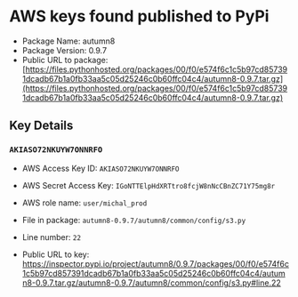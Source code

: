 # AWS keys found published to PyPi

* Package Name: autumn8
* Package Version: 0.9.7
* Public URL to package: [https://files.pythonhosted.org/packages/00/f0/e574f6c1c5b97cd857391dcadb67b1a0fb33aa5c05d25246c0b60ffc04c4/autumn8-0.9.7.tar.gz](https://files.pythonhosted.org/packages/00/f0/e574f6c1c5b97cd857391dcadb67b1a0fb33aa5c05d25246c0b60ffc04c4/autumn8-0.9.7.tar.gz)

## Key Details

### `AKIASO72NKUYW7ONNRFO`

* AWS Access Key ID: `AKIASO72NKUYW7ONNRFO`
* AWS Secret Access Key: `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` 
* AWS role name: `user/michal_prod`
* File in package: `autumn8-0.9.7/autumn8/common/config/s3.py`
* Line number: `22`

* Public URL to key: https://inspector.pypi.io/project/autumn8/0.9.7/packages/00/f0/e574f6c1c5b97cd857391dcadb67b1a0fb33aa5c05d25246c0b60ffc04c4/autumn8-0.9.7.tar.gz/autumn8-0.9.7/autumn8/common/config/s3.py#line.22


